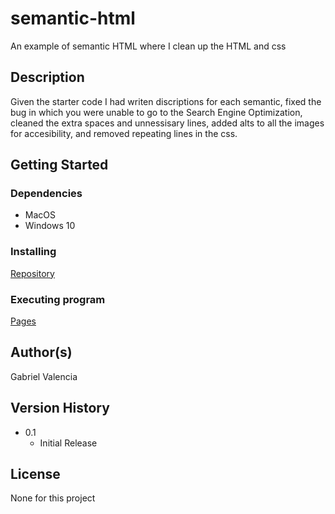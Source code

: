 # semantic-html
An example of semantic HTML where I clean up the HTML and css

## Description

Given the starter code I had writen discriptions for each semantic, fixed the bug in which you were unable to go to the Search Engine Optimization, cleaned the extra spaces and unnessisary lines, added alts to all the images for accesibility, and removed repeating lines in the css.

## Getting Started

### Dependencies

* MacOS
* Windows 10

### Installing

[Repository](https://github.com/Gabriel-V75169/semantic-html)

### Executing program

[Pages]()

## Author(s)

Gabriel Valencia

## Version History

* 0.1
    * Initial Release


## License

None for this project
